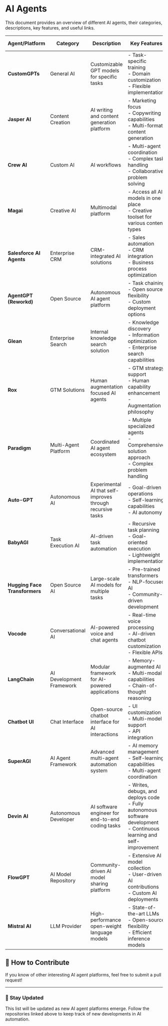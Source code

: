 # AI Agents

This document provides an overview of different AI agents, their categories, descriptions, key features, and useful links.

| Agent/Platform | Category | Description | Key Features | Useful Links |
|---|---|---|---|---|
| **CustomGPTs** | General AI | Customizable GPT models for specific tasks | - Task-specific training  <br> - Domain customization  <br> - Flexible implementation | [Custom GPTs](https://openai.com/) |
| **Jasper AI** | Content Creation | AI writing and content generation platform | - Marketing focus  <br> - Copywriting capabilities  <br> - Multi-format content generation | [Jasper AI](https://www.jasper.ai/) |
| **Crew AI** | Custom AI | AI workflows | - Multi-agent coordination  <br> - Complex task handling  <br> - Collaborative problem solving | [Crew AI](https://github.com/joaomdmoura/crewAI) |
| **Magai** | Creative AI | Multimodal platform | - Access all AI models in one place  <br> - Creative toolset for various content types | [Magai](https://www.magai.io/) |
| **Salesforce AI Agents** | Enterprise CRM | CRM-integrated AI solutions | - Sales automation  <br> - CRM integration  <br> - Business process optimization | [Salesforce AI](https://www.salesforce.com/products/ai/) |
| **AgentGPT (Reworkd)** | Open Source | Autonomous AI agent platform | - Task chaining  <br> - Open source flexibility  <br> - Custom deployment options | [AgentGPT](https://agentgpt.reworkd.ai/) |
| **Glean** | Enterprise Search | Internal knowledge search solution | - Knowledge discovery  <br> - Information optimization  <br> - Enterprise search capabilities | [Glean AI](https://www.glean.com/) |
| **Rox** | GTM Solutions | Human augmentation focused AI agents | - GTM strategy support  <br> - Human capability enhancement  <br> - Augmentation philosophy | [Rox](https://www.rox.ai/) |
| **Paradigm** | Multi-Agent Platform | Coordinated AI agent ecosystem | - Multiple specialized agents  <br> - Comprehensive solution approach  <br> - Complex problem handling | [Paradigm AI](https://www.paradigmai.io/) |
| **Auto-GPT** | Autonomous AI | Experimental AI that self-improves through recursive tasks | - Goal-driven operations  <br> - Self-learning capabilities  <br> - AI autonomy | [Auto-GPT](https://github.com/Torantulino/Auto-GPT) |
| **BabyAGI** | Task Execution AI | AI-driven task automation | - Recursive task planning  <br> - Goal-oriented execution  <br> - Lightweight implementation | [BabyAGI](https://github.com/yoheinakajima/babyagi) |
| **Hugging Face Transformers** | Open Source AI | Large-scale AI models for multiple tasks | - Pre-trained transformers  <br> - NLP-focused AI  <br> - Community-driven development | [Hugging Face](https://huggingface.co/) |
| **Vocode** | Conversational AI | AI-powered voice and chat agents | - Real-time voice processing  <br> - AI-driven chatbot customization  <br> - Flexible APIs | [Vocode](https://vocode.dev/) |
| **LangChain** | AI Development Framework | Modular framework for AI-powered applications | - Memory-augmented AI  <br> - Multi-modal capabilities  <br> - Chain-of-thought reasoning | [LangChain](https://www.langchain.com/) |
| **Chatbot UI** | Chat Interface | Open-source chatbot interface for AI interactions | - UI customization  <br> - Multi-model support  <br> - API integration | [Chatbot UI](https://github.com/mckaywrigley/chatbot-ui) |
| **SuperAGI** | AI Agent Framework | Advanced multi-agent automation system | - AI memory management  <br> - Self-learning capabilities  <br> - Multi-agent coordination | [SuperAGI](https://superagi.com/) |
| **Devin AI** | Autonomous Developer | AI software engineer for end-to-end coding tasks | - Writes, debugs, and deploys code  <br> - Fully autonomous software development  <br> - Continuous learning and self-improvement | [Devin AI](https://cognition-labs.com/) |
| **FlowGPT** | AI Model Repository | Community-driven AI model sharing platform | - Extensive AI model collection  <br> - User-driven AI contributions  <br> - Custom AI deployments | [FlowGPT](https://flowgpt.com/) |
| **Mistral AI** | LLM Provider | High-performance open-weight language models | - State-of-the-art LLMs  <br> - Open-source flexibility  <br> - Efficient inference models | [Mistral AI](https://mistral.ai/) |

## 📌 How to Contribute
If you know of other interesting AI agent platforms, feel free to submit a pull request!

---

### 🚀 Stay Updated
This list will be updated as new AI agent platforms emerge. Follow the repositories linked above to keep track of new developments in AI automation.
